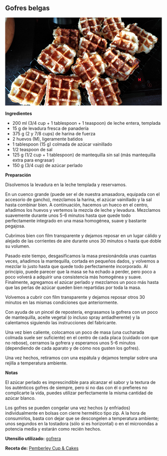 ## Gofres belgas

![Gofres belgas](../../uploads/images/gofres.jpg "Gofres belgas")

**Ingredientes**

- 200 ml (3/4 cup + 1 tablespoon + 1 teaspoon) de leche entera, templada
- 15 g de levadura fresca de panadería
- 375 g (2 y 7/8 cups) de harina de fuerza
- 2 huevos (M), ligeramente batidos
- 1 tablespoon (15 g) colmada de azúcar vainillado
- 1/2 teaspoon de sal
- 125 g (1/2 cup + 1 tablespoon) de mantequilla sin sal (más mantequilla extra para engrasar)
- 150 g (3/4 cup) de azúcar perlado

**Preparación**

Disolvemos la levadura en la leche templada y reservamos.

En un cuenco grande (puede ser el de nuestra amasadora, equipada con el accesorio de gancho), mezclamos la harina, el azúcar vainillado y la sal hasta combinar bien. A continuación, hacemos un hueco en el centro, añadimos los huevos y vertemos la mezcla de leche y levadura. Mezclamos suavemente durante unos 5-6 minutos hasta que quede todo perfectamente integrado en una masa homogénea, suave y bastante pegajosa.

Cubrimos bien con film transparente y dejamos reposar en un lugar cálido y alejado de las corrientes de aire durante unos 30 minutos o hasta que doble su volumen.

Pasado este tiempo, desgasificamos la masa presionándola unas cuantas veces, añadimos la mantequilla, cortada en pequeños dados, y volvemos a mezclar lo justo hasta que quede todo perfectamente incorporado. Al principio, puede parecer que la masa se ha echado a perder, pero poco a poco volverá a adquirir una consistencia más homogénea y suave. Finalmente, agregamos el azúcar perlado y mezclamos un poco más hasta que las perlas de azúcar queden bien repartidas por toda la masa.

Volvemos a cubrir con film transparente y dejamos reposar otros 30 minutos en las mismas condiciones que anteriormente.

Con ayuda de un pincel de repostería, engrasamos la gofrera con un poco de mantequilla, aceite vegetal (o incluso spray antiadherente) y la calentamos siguiendo las instrucciones del fabricante.

Una vez bien caliente, colocamos un poco de masa (una cucharada colmada suele ser suficiente) en el centro de cada placa (cuidado con que no rebose), cerramos la gofrera y esperamos unos 5-6 minutos (dependiendo de cada aparato y de cómo nos gusten los gofres).

Una vez hechos, retiramos con una espátula y dejamos templar sobre una rejilla a temperatura ambiente.

**Notas**

El azúcar perlado es imprescindible para alcanzar el sabor y la textura de los auténticos gofres de siempre, pero si no das con él o prefieres no complicarte la vida, puedes utilizar perfectamente la misma cantidad de azúcar blanco.

Los gofres se pueden congelar una vez hechos (y enfriados) individualmente en bolsas con cierre hermético tipo zip. A la hora de consumirlos, basta con dejar que se descongelen a temperatura ambiente; unos segundos en la tostadora (sólo si es horizontal) o en el microondas a potencia media y estarán como recién hechos.

**Utensilio utilizado:** [gofrera](../../moldes-y-utensilios.md)

**Receta de:** [Pemberley Cup & Cakes](http://pemberleycupandcakes.com/2015/07/14/gofres-con-helado-de-golden-syrup-los-autenticos-gofres-con-un-acompanamiento-de-excepcion/)
